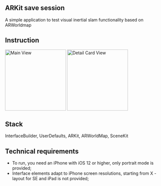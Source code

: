 ## **ARKit save session**

A simple application to test visual inertial slam functionality based on ARWorldmap 

## **Instruction**
<img width="200" alt="Main View" src="https://github.com/Georgy-hook/ARKit-SaveSession/assets/78609985/e2e07107-ad69-4201-a4bd-e99faf4c927a">

<img width="200" alt="Detail Card View" src="https://github.com/Georgy-hook/ARKit-SaveSession/assets/78609985/1c2d4b3c-c867-4d35-b28f-c2e0675ab711">

## **Stack**
InterfaceBuilder, UserDefaults, ARKit, ARWorldMap, SceneKit

## **Technical requirements**

- To run, you need an iPhone with iOS 12 or higher, only portrait mode is provided;
- Interface elements adapt to iPhone screen resolutions, starting from X - layout for SE and iPad is not provided;
